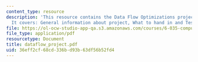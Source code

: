 ```yaml
---
content_type: resource
description: 'This resource contains the Data Flow Optimizations project information.
  It covers: General information about project, What to hand in and Test cases.'
file: https://ol-ocw-studio-app-qa.s3.amazonaws.com/courses/6-035-computer-language-engineering-sma-5502-fall-2005/36eff2cf68cd336bd93b63df56b52fd4_dataflow_project.pdf
file_type: application/pdf
resourcetype: Document
title: dataflow_project.pdf
uid: 36eff2cf-68cd-336b-d93b-63df56b52fd4
---
```

